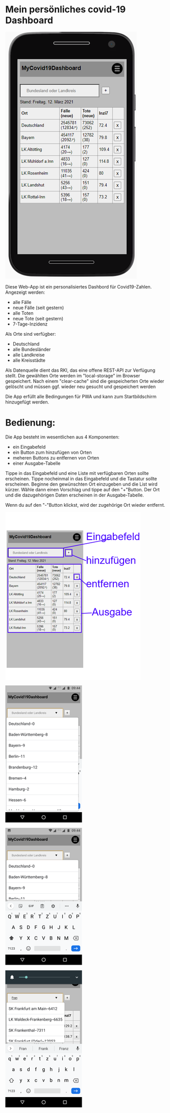 # Mein persönliches covid-19 Dashboard

![](https://github.com/siegfriedjahnel/covid19/blob/main/screen1.png)


Diese Web-App ist ein personalisiertes Dashbord für Covid19-Zahlen.
Angezeigt werden:
- alle Fälle
- neue Fälle (seit gestern)
- alle Toten
- neue Tote (seit gestern)
- 7-Tage-Inzidenz

Als Orte sind verfügber:
- Deutschland
- alle Bundesländer
- alle Landkreise
- alle Kreisstädte

Als Datenquelle dient das RKI, das eine offene REST-API zur Verfügung stellt.
Die gewählten Orte werden im "local-storage" im Browser gespeichert. 
Nach einem "clear-cache" sind die gespeicherten Orte wieder gelöscht und müssen ggf. wieder neu gesucht und gespeichert werden

Die App erfüllt alle Bedingungen für PWA und kann zum Startbildschirm hinzugefügt werden.

# Bedienung:
Die App besteht im wesentlichen aus 4 Komponenten:
- ein Eingabefeld
- ein Button zum hinzufügen von Orten
- meheren Buttons zu entfernen von Orten
- einer Ausgabe-Tabelle

Tippe in das Eingabefeld und eine Liste mit verfügbaren Orten sollte erscheinen. Tippe nocheinmal in das Eingabefeld und 
  die Tastatur sollte erscheinen. Beginne den gewünschten Ort einzugeben und die List wird kürzer. Wähle dann einen Vorschlag und tippe
  auf den "+"Button. Der Ort und die dazugehörigen Daten erscheinen in der Ausgabe-Tabelle.
  
  Wenn du auf den "-"Button klickst, wird der zugehörige Ort wieder entfernt.
  
![](https://github.com/siegfriedjahnel/covid19/blob/main/images/illu2.png)

![](https://github.com/siegfriedjahnel/covid19/blob/main/images/screen-2.png)

![](https://github.com/siegfriedjahnel/covid19/blob/main/images/screen-3.png)

![](https://github.com/siegfriedjahnel/covid19/blob/main/images/screen-4.png)



